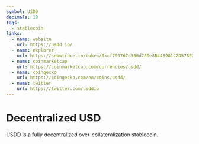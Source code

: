 ```yaml
---
symbol: USDD
decimals: 18
tags:
  - stablecoin
links:
  - name: website
    url: https://usdd.io/
  - name: explorer
    url: https://snowtrace.io/token/0xcf799767d366d789e8B446981C2D578E241fa25c
  - name: coinmarketcap
    url: https://coinmarketcap.com/currencies/usdd/
  - name: coingecko
    url: https://coingecko.com/en/coins/usdd/
  - name: twitter
    url: https://twitter.com/usddio
---
```


# Decentralized USD

USDD is a fully decentralized over-collateralization stablecoin.
